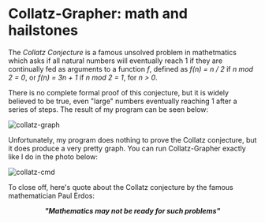 # Collatz-Grapher: math and hailstones #

The <i>Collatz Conjecture</i> is a famous unsolved problem in mathetmatics which asks if all natural numbers will eventually reach 1 if they are continually fed as arguments to a function <i>f</i>, defined as <i>f(n) = n / 2</i> if <i>n mod 2 = 0</i>, or <i>f(n) = 3n + 1</i> if <i>n mod 2 = 1</i>, for <i>n > 0</i>.

There is no complete formal proof of this conjecture, but it is widely believed to be true, even "large" numbers eventually reaching 1 after a series of steps. The result of my program can be seen below:

 ![collatz-graph](https://github.com/jyoo980/collatz-grapher/blob/master/media/plot_10000.png) 

Unfortunately, my program does nothing to prove the Collatz conjecture, but it does produce a very pretty graph. You can run Collatz-Grapher exactly like I do in the photo below:

![collatz-cmd](https://github.com/jyoo980/collatz-grapher/blob/master/media/collatz_command.png)

To close off, here's quote about the Collatz conjecture by the famous mathematician Paul Erdos:

<p align="center"><strong><i>"Mathematics may not be ready for such problems"</i></strong></p>
